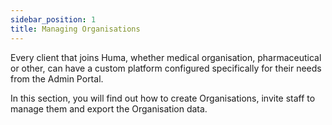 ```yaml
---
sidebar_position: 1
title: Managing Organisations
---
```


Every client that joins Huma, whether medical organisation, pharmaceutical or other, can have a custom platform configured specifically for their needs from the Admin Portal.

In this section, you will find out how to create Organisations, invite staff to manage them and export the Organisation data.
